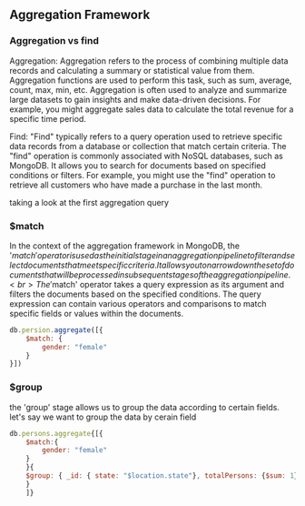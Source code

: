 ## Aggregation Framework


### Aggregation vs find
Aggregation: Aggregation refers to the process of combining multiple data records and calculating a summary or statistical value from them. Aggregation functions are used to perform this task, such as sum, average, count, max, min, etc. Aggregation is often used to analyze and summarize large datasets to gain insights and make data-driven decisions. For example, you might aggregate sales data to calculate the total revenue for a specific time period.
<br>

Find: "Find" typically refers to a query operation used to retrieve specific data records from a database or collection that match certain criteria. The "find" operation is commonly associated with NoSQL databases, such as MongoDB. It allows you to search for documents based on specified conditions or filters. For example, you might use the "find" operation to retrieve all customers who have made a purchase in the last month.
<br>


taking a look at the first aggregation query<br>

### $match
In the context of the aggregation framework in MongoDB, the '$match' operator is used as the initial stage in an aggregation pipeline to filter and select documents that meet specific criteria. It allows you to narrow down the set of documents that will be processed in subsequent stages of the aggregation pipeline.<br>
The '$match' operator takes a query expression as its argument and filters the documents based on the specified conditions. The query expression can contain various operators and comparisons to match specific fields or values within the documents.

```js
db.persion.aggregate([{
    $match: {
        gender: "female"
    }
}])
```

### $group

the 'group' stage allows us to group the data according to certain fields.
let's say we want to group the data by cerain field
```js
db.persons.aggregate{[{
    $match:{
        gender: "female"
    }
    }{
    $group: { _id: { state: "$location.state"}, totalPersons: {$sum: 1}}
    }
    ]}
```